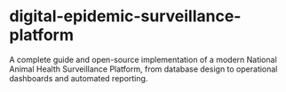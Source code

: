 # digital-epidemic-surveillance-platform
A complete guide and open-source implementation of a modern National Animal Health Surveillance Platform, from database design to operational dashboards and automated reporting.
